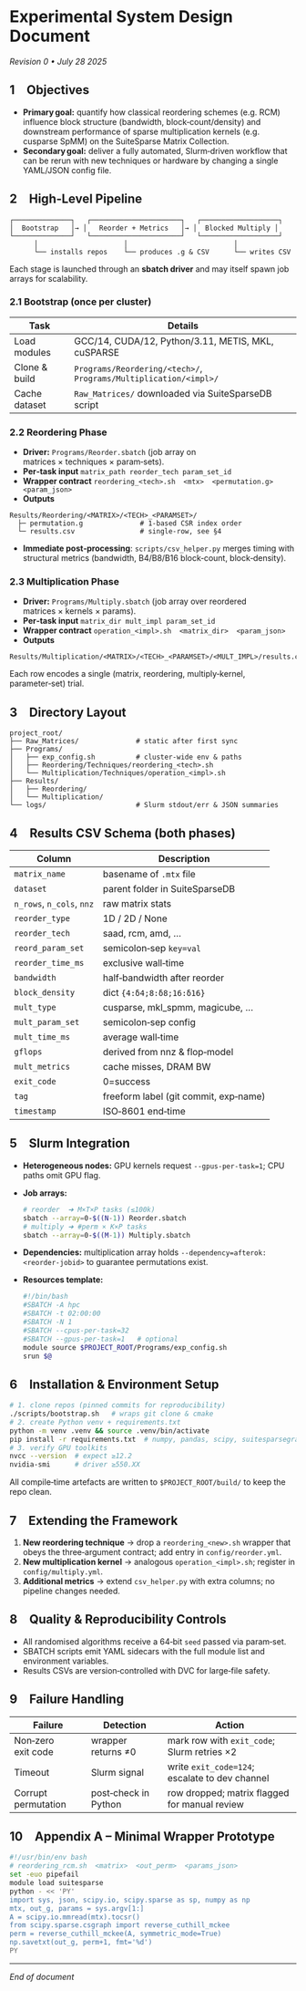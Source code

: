 # Experimental System Design Document

*Revision 0 • July 28 2025*

## 1 Objectives

* **Primary goal:** quantify how classical reordering schemes (e.g. RCM) influence block structure (bandwidth, block‑count/density) and downstream performance of sparse multiplication kernels (e.g. cusparse SpMM) on the SuiteSparse Matrix Collection.
* **Secondary goal:** deliver a fully automated, Slurm‑driven workflow that can be rerun with new techniques or hardware by changing a single YAML/JSON config file.

## 2 High‑Level Pipeline

```text
┌──────────────┐   ┌──────────────────────┐   ┌───────────────────┐
│  Bootstrap   │→ │   Reorder + Metrics   │→ │  Blocked Multiply │
└──────────────┘   └──────────────────────┘   └───────────────────┘
      │                     │                          │
      └── installs repos    └── produces .g & CSV      └── writes CSV
```

Each stage is launched through an **sbatch driver** and may itself spawn job arrays for scalability.

### 2.1 Bootstrap (once per cluster)

| Task          | Details                                                          |
| ------------- | ---------------------------------------------------------------- |
| Load modules  | GCC/14, CUDA/12, Python/3.11, METIS, MKL, cuSPARSE               |
| Clone & build | `Programs/Reordering/<tech>/`, `Programs/Multiplication/<impl>/` |
| Cache dataset | `Raw_Matrices/` downloaded via SuiteSparseDB script              |

### 2.2 Reordering Phase

* **Driver:** `Programs/Reorder.sbatch` (job array on matrices × techniques × param‑sets).
* **Per‑task input**
  `matrix_path reorder_tech param_set_id`
* **Wrapper contract**
  `reordering_<tech>.sh  <mtx>  <permutation.g>  <param_json>`
* **Outputs**

```
Results/Reordering/<MATRIX>/<TECH>_<PARAMSET>/
  ├─ permutation.g              # 1‑based CSR index order
  └─ results.csv                # single‑row, see §4
```

* **Immediate post‑processing**: `scripts/csv_helper.py` merges timing with structural metrics (bandwidth, B4/B8/B16 block‑count, block‑density).

### 2.3 Multiplication Phase

* **Driver:** `Programs/Multiply.sbatch` (job array over reordered matrices × kernels × params).
* **Per‑task input**
  `matrix_dir mult_impl param_set_id`
* **Wrapper contract**
  `operation_<impl>.sh  <matrix_dir>  <param_json>`
* **Outputs**

```
Results/Multiplication/<MATRIX>/<TECH>_<PARAMSET>/<MULT_IMPL>/results.csv
```

Each row encodes a single (matrix, reordering, multiply‑kernel, parameter‑set) trial.

## 3 Directory Layout

```text
project_root/
├── Raw_Matrices/              # static after first sync
├── Programs/
│   ├── exp_config.sh          # cluster‑wide env & paths
│   ├── Reordering/Techniques/reordering_<tech>.sh
│   └── Multiplication/Techniques/operation_<impl>.sh
├── Results/
│   ├── Reordering/
│   └── Multiplication/
└── logs/                      # Slurm stdout/err & JSON summaries
```

## 4 Results CSV Schema (both phases)

| Column                    | Description                           |
| ------------------------- | ------------------------------------- |
| `matrix_name`             | basename of `.mtx` file               |
| `dataset`                 | parent folder in SuiteSparseDB        |
| `n_rows`, `n_cols`, `nnz` | raw matrix stats                      |
| `reorder_type`            | 1D / 2D / None                        |
| `reorder_tech`            | saad, rcm, amd, …                     |
| `reord_param_set`         | semicolon‑sep `key=val`               |
| `reorder_time_ms`         | exclusive wall‑time                   |
| `bandwidth`               | half‑bandwidth after reorder          |
| `block_density`           | dict `{4:δ4;8:δ8;16:δ16}`             |
| `mult_type`               | cusparse, mkl\_spmm, magicube, …      |
| `mult_param_set`          | semicolon‑sep config                  |
| `mult_time_ms`            | average wall‑time                     |
| `gflops`                  | derived from nnz & flop‑model         |
| `mult_metrics`            | cache misses, DRAM BW                 |
| `exit_code`               | 0=success                             |
| `tag`                     | freeform label (git commit, exp‑name) |
| `timestamp`               | ISO‑8601 end‑time                     |

## 5 Slurm Integration

* **Heterogeneous nodes:** GPU kernels request `--gpus-per-task=1`; CPU paths omit GPU flag.
* **Job arrays:**

  ```bash
  # reorder  ➜ M×T×P tasks (≤100k)
  sbatch --array=0-$((N-1)) Reorder.sbatch
  # multiply ➜ #perm × K×P tasks
  sbatch --array=0-$((M-1)) Multiply.sbatch
  ```
* **Dependencies:** multiplication array holds `--dependency=afterok:<reorder-jobid>` to guarantee permutations exist.
* **Resources template:**

  ```bash
  #!/bin/bash
  #SBATCH -A hpc
  #SBATCH -t 02:00:00
  #SBATCH -N 1
  #SBATCH --cpus-per-task=32
  #SBATCH --gpus-per-task=1   # optional
  module source $PROJECT_ROOT/Programs/exp_config.sh
  srun $@
  ```

## 6 Installation & Environment Setup

```bash
# 1. clone repos (pinned commits for reproducibility)
./scripts/bootstrap.sh   # wraps git clone & cmake
# 2. create Python venv + requirements.txt
python -m venv .venv && source .venv/bin/activate
pip install -r requirements.txt  # numpy, pandas, scipy, suitesparsegraphblas, py-metis
# 3. verify GPU toolkits
nvcc --version  # expect ≥12.2
nvidia-smi      # driver ≥550.XX
```

All compile‑time artefacts are written to `$PROJECT_ROOT/build/` to keep the repo clean.

## 7 Extending the Framework

1. **New reordering technique** → drop a `reordering_<new>.sh` wrapper that obeys the three‑argument contract; add entry in `config/reorder.yml`.
2. **New multiplication kernel** → analogous `operation_<impl>.sh`; register in `config/multiply.yml`.
3. **Additional metrics** → extend `csv_helper.py` with extra columns; no pipeline changes needed.

## 8 Quality & Reproducibility Controls

* All randomised algorithms receive a 64‑bit `seed` passed via param‑set.
* SBATCH scripts emit YAML sidecars with the full module list and environment variables.
* Results CSVs are version‑controlled with DVC for large‑file safety.

## 9 Failure Handling

| Failure             | Detection            | Action                                         |
| ------------------- | -------------------- | ---------------------------------------------- |
| Non‑zero exit code  | wrapper returns ≠0   | mark row with `exit_code`; Slurm retries ×2    |
| Timeout             | Slurm signal         | write `exit_code=124`; escalate to dev channel |
| Corrupt permutation | post‑check in Python | row dropped; matrix flagged for manual review  |

## 10 Appendix A – Minimal Wrapper Prototype

```bash
#!/usr/bin/env bash
# reordering_rcm.sh  <matrix>  <out_perm>  <params_json>
set -euo pipefail
module load suitesparse
python - << 'PY'
import sys, json, scipy.io, scipy.sparse as sp, numpy as np
mtx, out_g, params = sys.argv[1:]
A = scipy.io.mmread(mtx).tocsr()
from scipy.sparse.csgraph import reverse_cuthill_mckee
perm = reverse_cuthill_mckee(A, symmetric_mode=True)
np.savetxt(out_g, perm+1, fmt='%d')
PY
```

---

*End of document*
